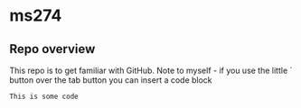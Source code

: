 # ms274

## Repo overview
This repo is to get familiar with GitHub. Note to myself - if you use the little ` button over the tab button you can insert a code block

`
This is some code
`
